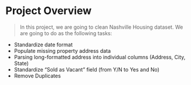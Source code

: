 # Project Overview
> In this project, we are going to clean Nashville Housing dataset. We are going to do as the following tasks:
* Standardize date format
* Populate missing property address data
* Parsing long-formatted address into individual columns (Address, City, State)
* Standardize “Sold as Vacant” field (from Y/N to Yes and No)
* Remove Duplicates
